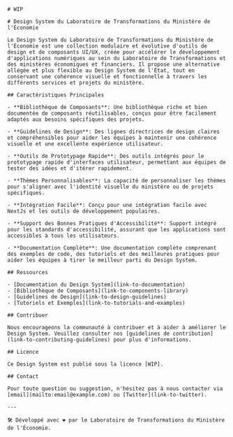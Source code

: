     # WIP

    # Design System du Laboratoire de Transformations du Ministère de l'Économie

    Le Design System du Laboratoire de Transformations du Ministère de l'Économie est une collection modulaire et évolutive d'outils de design et de composants UI/UX, créée pour accélérer le développement d'applications numériques au sein du Laboratoire de Transformations et des ministères économiques et financiers. Il propose une alternative allégée et plus flexible au Design System de l'État, tout en conservant une cohérence visuelle et fonctionnelle à travers les différents services et projets du ministère.

    ## Caractéristiques Principales

    - **Bibliothèque de Composants**: Une bibliothèque riche et bien documentée de composants réutilisables, conçus pour être facilement adaptés aux besoins spécifiques des projets.

    - **Guidelines de Design**: Des lignes directrices de design claires et compréhensibles pour aider les équipes à maintenir une cohérence visuelle et une excellente expérience utilisateur.

    - **Outils de Prototypage Rapide**: Des outils intégrés pour le prototypage rapide d'interfaces utilisateur, permettant aux équipes de tester des idées et d'itérer rapidement.

    - **Thèmes Personnalisables**: La capacité de personnaliser les thèmes pour s'aligner avec l'identité visuelle du ministère ou de projets spécifiques.

    - **Intégration Facile**: Conçu pour une intégration facile avec NextJs et les outils de développement populaires.

    - **Support des Bonnes Pratiques d'Accessibilité**: Support intégré pour les standards d'accessibilité, assurant que les applications sont accessibles à tous les utilisateurs.

    - **Documentation Complète**: Une documentation complète comprenant des exemples de code, des tutoriels et des meilleures pratiques pour aider les équipes à tirer le meilleur parti du Design System.

    ## Ressources

    - [Documentation du Design System](link-to-documentation)
    - [Bibliothèque de Composants](link-to-components-library)
    - [Guidelines de Design](link-to-design-guidelines)
    - [Tutoriels et Exemples](link-to-tutorials-and-examples)

    ## Contribuer

    Nous encourageons la communauté à contribuer et à aider à améliorer le Design System. Veuillez consulter nos [guidelines de contribution](link-to-contributing-guidelines) pour plus d'informations.

    ## Licence

    Ce Design System est publié sous la licence [WIP].

    ## Contact

    Pour toute question ou suggestion, n'hésitez pas à nous contacter via [email](mailto:email@example.com) ou [Twitter](link-to-twitter).

    ---

    🛠️ Développé avec ❤️ par le Laboratoire de Transformations du Ministère de l'Économie.